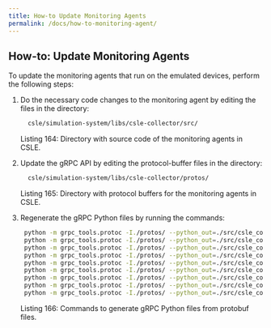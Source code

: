 ```yaml
---
title: How-to Update Monitoring Agents
permalink: /docs/how-to-monitoring-agent/
---
```


## How-to: Update Monitoring Agents
To update the monitoring agents that run on the emulated devices, perform the following steps:

1. Do the necessary code changes to the monitoring agent by editing the files in the directory:
    ```bash
      csle/simulation-system/libs/csle-collector/src/
    ```
   <p class="captionFig">
   Listing 164: Directory with source code of the monitoring agents in CSLE.
   </p>
2. Update the gRPC API by editing the protocol-buffer files in the directory:
    ```bash
      csle/simulation-system/libs/csle-collector/protos/
    ```
   <p class="captionFig">
   Listing 165: Directory with protocol buffers for the monitoring agents in CSLE.
   </p>
3. Regenerate the gRPC Python files by running the commands:
    ```bash
     python -m grpc_tools.protoc -I./protos/ --python_out=./src/csle_collector/. --grpc_python_out=./src/csle_collector/client_manager/. ./protos/client_manager.proto
     python -m grpc_tools.protoc -I./protos/ --python_out=./src/csle_collector/. --grpc_python_out=./src/csle_collector/kafka_manager/. ./protos/kafka_manager.proto
     python -m grpc_tools.protoc -I./protos/ --python_out=./src/csle_collector/. --grpc_python_out=./src/csle_collector/elk_manager/. ./protos/elk_manager.proto
     python -m grpc_tools.protoc -I./protos/ --python_out=./src/csle_collector/. --grpc_python_out=./src/csle_collector/docker_stats_manager/. ./protos/docker_stats_manager.proto
     python -m grpc_tools.protoc -I./protos/ --python_out=./src/csle_collector/. --grpc_python_out=./src/csle_collector/snort_ids_manager/. ./protos/snort_ids_manager.proto
     python -m grpc_tools.protoc -I./protos/ --python_out=./src/csle_collector/. --grpc_python_out=./src/csle_collector/host_manager/. ./protos/host_manager.proto
     python -m grpc_tools.protoc -I./protos/ --python_out=./src/csle_collector/. --grpc_python_out=./src/csle_collector/ossec_ids_manager/. ./protos/ossec_ids_manager.proto
     python -m grpc_tools.protoc -I./protos/ --python_out=./src/csle_collector/. --grpc_python_out=./src/csle_collector/traffic_manager/. ./protos/traffic_manager.proto
     python -m grpc_tools.protoc -I./protos/ --python_out=./src/csle_collector/. --grpc_python_out=./src/csle_collector/ryu_manager/. ./protos/ryu_manager.proto
    ```
   <p class="captionFig">
   Listing 166: Commands to generate gRPC Python files from protobuf files.
   </p>
